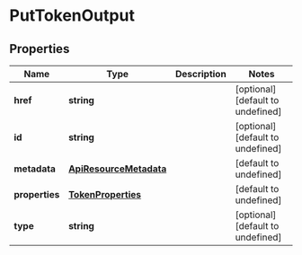 # PutTokenOutput

## Properties
| Name | Type | Description | Notes |
| ------------ | ------------- | ------------- | ------------- |
| **href** | **string** |  | [optional] [default to undefined] |
| **id** | **string** |  | [optional] [default to undefined] |
| **metadata** | [**ApiResourceMetadata**](ApiResourceMetadata.md) |  | [default to undefined] |
| **properties** | [**TokenProperties**](TokenProperties.md) |  | [default to undefined] |
| **type** | **string** |  | [optional] [default to undefined] |


